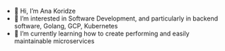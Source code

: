 - 👋 Hi, I’m Ana Koridze
- 👀 I’m interested in Software Development, and particularly in backend software, Golang, GCP, Kubernetes
- 🌱 I’m currently learning how to create performing and easily maintainable microservices

<!---
koridze/koridze is a ✨ special ✨ repository because its `README.md` (this file) appears on your GitHub profile.
You can click the Preview link to take a look at your changes.
--->
